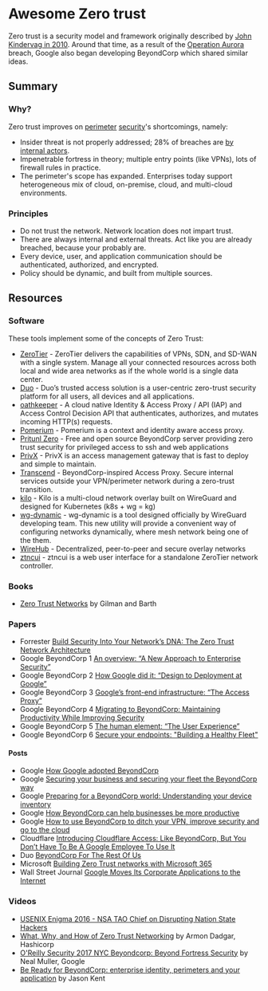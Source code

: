 # Awesome Zero trust

Zero trust is a security model and framework originally described by [John Kindervag in 2010](http://www.virtualstarmedia.com/downloads/Forrester_zero_trust_DNA.pdf). Around that time, as a result of the [Operation Aurora](https://en.wikipedia.org/wiki/Operation_Aurora) breach, Google also began developing BeyondCorp which shared similar ideas. 

## Summary

### Why? 

Zero trust improves on [perimeter](https://www.redbooks.ibm.com/redpapers/pdfs/redp4397.pdf) [security](https://en.wikipedia.org/wiki/Perimeter_Security)'s shortcomings, namely:

- Insider threat is not properly addressed; 28% of breaches are [by internal actors](http://www.documentwereld.nl/files/2018/Verizon-DBIR_2018-Main_report.pdf). 
- Impenetrable fortress in theory; multiple entry points (like VPNs), lots of firewall rules in practice.
- The perimeter's scope has expanded. Enterprises today support heterogeneous mix of cloud, on-premise, cloud, and multi-cloud environments. 

### Principles

- Do not trust the network. Network location does not impart trust.
- There are always internal and external threats. Act like you are already breached, because your probably are. 
- Every device, user, and application communication should be authenticated, authorized, and encrypted. 
- Policy should be dynamic, and built from multiple sources.

## Resources

### Software

These tools implement some of the concepts of Zero Trust:

- [ZeroTier](https://zerotier.com) - ZeroTier delivers the capabilities of VPNs, SDN, and SD-WAN with a single system. Manage all your connected resources across both local and wide area networks as if the whole world is a single data center.
- [Duo](https://duo.com/) - Duo’s trusted access solution is a user-centric zero-trust security platform for all users, all devices and all applications.
- [oathkeeper](https://github.com/ory/oathkeeper) - A cloud native Identity & Access Proxy / API (IAP) and Access Control Decision API that authenticates, authorizes, and mutates incoming HTTP(s) requests.
- [Pomerium](https://www.pomerium.io/) - Pomerium is a context and identity aware access proxy.
- [Pritunl Zero](https://zero.pritunl.com/) - Free and open source BeyondCorp server providing zero trust security for privileged access to ssh and web applications
- [PrivX](https://www.ssh.com/products/privx/) - PrivX is an access management gateway that is fast to deploy and simple to maintain.
- [Transcend](https://github.com/cogolabs/transcend) - BeyondCorp-inspired Access Proxy. Secure internal services outside your VPN/perimeter network during a zero-trust transition.
- [kilo](https://github.com/squat/kilo) - Kilo is a multi-cloud network overlay built on WireGuard and designed for Kubernetes (k8s + wg = kg)
- [wg-dynamic](https://github.com/K4YT3X/wireguard-mesh-configurator) - wg-dynamic is a tool designed officially by WireGuard developing team. This new utility will provide a convenient way of configuring networks dynamically, where mesh network being one of the them.
- [WireHub](https://github.com/Gawen/WireHub) - Decentralized, peer-to-peer and secure overlay networks
- [ztncui](https://github.com/key-networks/ztncui) - ztncui is a web user interface for a standalone ZeroTier network controller.

### Books

- [Zero Trust Networks](http://shop.oreilly.com/product/0636920052265.do) by Gilman and Barth
### Papers

- Forrester [Build Security Into Your Network’s DNA: The Zero Trust Network Architecture](http://www.virtualstarmedia.com/downloads/Forrester_zero_trust_DNA.pdf)
- Google BeyondCorp 1  [An overview: “A New Approach to Enterprise Security”](https://research.google.com/pubs/pub43231.html)
- Google BeyondCorp 2  [How Google did it: “Design to Deployment at Google”](https://research.google.com/pubs/pub44860.html)
- Google BeyondCorp 3  [Google’s front-end infrastructure: “The Access Proxy”](https://research.google.com/pubs/pub45728.html) 
- Google BeyondCorp 4  [Migrating to BeyondCorp: Maintaining Productivity While Improving Security](https://research.google.com/pubs/pub46134.html) 
- Google BeyondCorp 5  [The human element: “The User Experience”](https://research.google.com/pubs/pub46366.html) 
- Google BeyondCorp 6 [Secure your endpoints: "Building a Healthy Fleet"](https://ai.google/research/pubs/pub47356)

#### Posts

- Google [How Google adopted BeyondCorp](https://security.googleblog.com/2019/06/how-google-adopted-beyondcorp.html)
- Google [Securing your business and securing your fleet the BeyondCorp way](https://cloud.google.com/blog/products/identity-security/securing-your-business-and-securing-your-fleet-the-beyondcorp-way)
- Google [Preparing for a BeyondCorp world: Understanding your device inventory](https://cloud.google.com/blog/products/identity-security/preparing-beyondcorp-world-understanding-your-device-inventory)
- Google [How BeyondCorp can help businesses be more productive](https://www.blog.google/products/google-cloud/how-beyondcorp-can-help-businesses-be-more-productive/)
- Google [How to use BeyondCorp to ditch your VPN, improve security and go to the cloud](https://www.blog.google/products/google-cloud/how-use-beyondcorp-ditch-your-vpn-improve-security-and-go-cloud/)
- Cloudflare [Introducing Cloudflare Access: Like BeyondCorp, But You Don’t Have To Be A Google Employee To Use It](https://blog.cloudflare.com/introducing-cloudflare-access/)
- Duo [BeyondCorp For The Rest Of Us](https://duo.com/blog/beyondcorp-for-the-rest-of-us)
- Microsoft [Building Zero Trust networks with Microsoft 365](https://cloudblogs.microsoft.com/microsoftsecure/2018/06/14/building-zero-trust-networks-with-microsoft-365/)
- Wall Street Journal [Google Moves Its Corporate Applications to the Internet](https://blogs.wsj.com/cio/2015/05/11/google-moves-its-corporate-applications-to-the-internet/)

### Videos

- [USENIX Enigma 2016 - NSA TAO Chief on Disrupting Nation State Hackers](https://youtu.be/bDJb8WOJYdA?list=PLKb9-P1fRHxhSmCy5OaYZ5spcY8v3Pbaf)
- [What, Why, and How of Zero Trust Networking](https://youtu.be/eDVHIfVSdIo?list=PLKb9-P1fRHxhSmCy5OaYZ5spcY8v3Pbaf) by Armon Dadgar, Hashicorp 
- [O'Reilly Security 2017 NYC Beyondcorp: Beyond Fortress Security](https://youtu.be/oAvDASLehpY?list=PLKb9-P1fRHxhSmCy5OaYZ5spcY8v3Pbaf) by Neal Muller, Google
- [Be Ready for BeyondCorp: enterprise identity, perimeters and your application](https://youtu.be/5UiWAlwok1s?list=PLKb9-P1fRHxhSmCy5OaYZ5spcY8v3Pbaf) by Jason Kent

